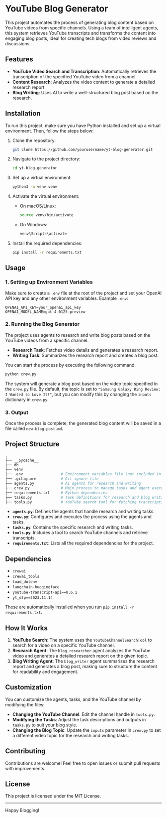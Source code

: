 
# YouTube Blog Generator

This project automates the process of generating blog content based on YouTube videos from specific channels. Using a team of intelligent agents, this system retrieves YouTube transcripts and transforms the content into engaging blog posts, ideal for creating tech blogs from video reviews and discussions.

## Features

- **YouTube Video Search and Transcription**: Automatically retrieves the transcription of the specified YouTube video from a channel.
- **Content Research**: Analyzes the video content to generate a detailed research report.
- **Blog Writing**: Uses AI to write a well-structured blog post based on the research.

## Installation

To run this project, make sure you have Python installed and set up a virtual environment. Then, follow the steps below:

1. Clone the repository:

   ```bash
   git clone https://github.com/yourusername/yt-blog-generator.git
   ```

2. Navigate to the project directory:

   ```bash
   cd yt-blog-generator
   ```

3. Set up a virtual environment:

   ```bash
   python3 -m venv venv
   ```

4. Activate the virtual environment:

   - On macOS/Linux:

     ```bash
     source venv/bin/activate
     ```

   - On Windows:

     ```bash
     venv\Scripts\activate
     ```

5. Install the required dependencies:

   ```bash
   pip install -r requirements.txt
   ```

## Usage

### 1. Setting up Environment Variables

Make sure to create a `.env` file at the root of the project and set your OpenAI API key and any other environment variables. Example `.env`:

```env
OPENAI_API_KEY=your_openai_api_key
OPENAI_MODEL_NAME=gpt-4-0125-preview
```

### 2. Running the Blog Generator

The project uses agents to research and write blog posts based on the YouTube videos from a specific channel.

- **Research Task**: Fetches video details and generates a research report.
- **Writing Task**: Summarizes the research report and creates a blog post.

You can start the process by executing the following command:

```bash
python crew.py
```

The system will generate a blog post based on the video topic specified in the `crew.py` file. By default, the topic is set to `"Samsung Galaxy Ring Review: I Wanted to Love It!"`, but you can modify this by changing the `inputs` dictionary in `crew.py`.

### 3. Output

Once the process is complete, the generated blog content will be saved in a file called `new-blog-post.md`.

## Project Structure

```bash
.
├── __pycache__
├── db
├── venv
├── .env                 # Environment variables file (not included in repo)
├── .gitignore           # Git ignore file
├── agents.py            # AI agents for research and writing
├── crew.py              # Main process to manage tasks and agent execution
├── requirements.txt     # Python dependencies
├── tasks.py             # Task definitions for research and blog writing
├── tools.py             # YouTube search tool for fetching transcripts
```

- **`agents.py`**: Defines the agents that handle research and writing tasks.
- **`crew.py`**: Configures and executes the process using the agents and tasks.
- **`tasks.py`**: Contains the specific research and writing tasks.
- **`tools.py`**: Includes a tool to search YouTube channels and retrieve transcripts.
- **`requirements.txt`**: Lists all the required dependencies for the project.

## Dependencies

- `crewai`
- `crewai_tools`
- `load_dotenv`
- `langchain-huggingface`
- `youtube-transcript-api==0.6.1`
- `yt_dlp==2023.11.14`

These are automatically installed when you run `pip install -r requirements.txt`.

## How It Works

1. **YouTube Search**: The system uses the `YoutubeChannelSearchTool` to search for a video on a specific YouTube channel.
2. **Research Agent**: The `blog_researcher` agent analyzes the YouTube video and generates a detailed research report on the given topic.
3. **Blog Writing Agent**: The `blog_writer` agent summarizes the research report and generates a blog post, making sure to structure the content for readability and engagement.

## Customization

You can customize the agents, tasks, and the YouTube channel by modifying the files:

- **Changing the YouTube Channel**: Edit the channel handle in `tools.py`.
- **Modifying the Tasks**: Adjust the task descriptions and outputs in `tasks.py` to suit your blog style.
- **Changing the Blog Topic**: Update the `inputs` parameter in `crew.py` to set a different video topic for the research and writing tasks.

## Contributing

Contributions are welcome! Feel free to open issues or submit pull requests with improvements.

## License

This project is licensed under the MIT License.

---

Happy Blogging!
